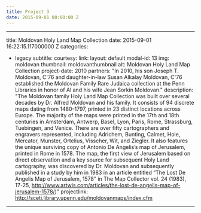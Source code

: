 ```yaml
---
title: Project 3
date: 2015-09-01 00:00:00 Z
---
```


---
title: Moldovan Holy Land Map Collection
date: 2015-09-01 16:22:15.117000000 Z
categories:
- legacy
subtitle:
courtesy:
link:
layout: default
modal-id: 13
img: moldovan
thumbnail: moldovanthumbnail
alt: Moldovan Holy Land Map Collection
project-date: 2010
partners: "In 2010, his son Joseph T. Moldovan, C'76 and daughter-in-law Susan Alkalay Moldovan, C'76 established the Moldovan Family Rare Judaica collection at the Penn Libraries in honor of Al and his wife Jean Sorkin Moldovan."
description: "The Moldovan family Holy Land Map Collection was built over several decades by Dr. Alfred Moldovan and his family. It consists of 94 discrete maps dating from 1480-1797, printed in 23 distinct locations across Europe. The majority of the maps were printed in the 17th and 18th centuries in Amsterdam, Antwerp, Basel, Lyon, Paris, Rome, Strassburg, Tuebingen, and Venice. There are over fifty cartographers and engravers represented, including Adrichem, Bunting, Calmet, Hole, Mercator, Munster, Ortelius, Visscher, Wit, and Ziegler. It also features the unique surviving copy of Antonio De Angelis’s map of Jerusalem, printed in Rome in 1578. The map, the first view of Jerusalem based on direct observation and a key source for subsequent Holy Land cartography, was discovered by Dr. Moldovan and subsequently published in a study by him in 1983 in an article entitled “The Lost De Angelis Map of Jerusalem, 1578" in The Map Collector vol. 24 (1983), 17-25,
http://www.artwis.com/articles/the-lost-de-angelis-map-of-jerusalem-1578/)"
projectlink: http://sceti.library.upenn.edu/moldovanmaps/index.cfm
___
